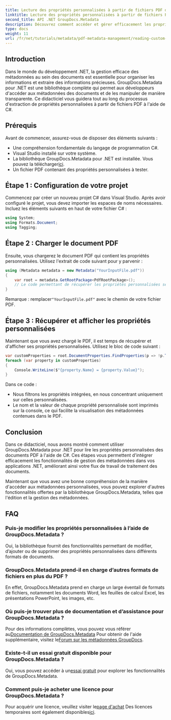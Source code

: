 ```yaml
---
title: Lecture des propriétés personnalisées à partir de fichiers PDF dans .NET
linktitle: Lecture des propriétés personnalisées à partir de fichiers PDF dans .NET
second_title: API .NET GroupDocs.Metadata
description: Découvrez comment accéder et gérer efficacement les propriétés personnalisées des documents PDF à l'aide de GroupDocs.Metadata pour .NET. Ce didacticiel complet fournit un guide étape par étape.
type: docs
weight: 11
url: /fr/net/tutorials/metadata/pdf-metadata-management/reading-custom-properties-from-pdf/
---
```

## Introduction

Dans le monde du développement .NET, la gestion efficace des métadonnées au sein des documents est essentielle pour organiser les informations et extraire des informations précieuses. GroupDocs.Metadata pour .NET est une bibliothèque complète qui permet aux développeurs d'accéder aux métadonnées des documents et de les manipuler de manière transparente. Ce didacticiel vous guidera tout au long du processus d'extraction de propriétés personnalisées à partir de fichiers PDF à l'aide de C#. 

## Prérequis

Avant de commencer, assurez-vous de disposer des éléments suivants :

- Une compréhension fondamentale du langage de programmation C#.
- Visual Studio installé sur votre système.
-  La bibliothèque GroupDocs.Metadata pour .NET est installée. Vous pouvez la télécharger[ici](https://releases.groupdocs.com/metadata/net/).
- Un fichier PDF contenant des propriétés personnalisées à tester.

## Étape 1 : Configuration de votre projet

Commencez par créer un nouveau projet C# dans Visual Studio. Après avoir configuré le projet, vous devez importer les espaces de noms nécessaires. Incluez les éléments suivants en haut de votre fichier C# :

```csharp
using System;
using Formats.Document;
using Tagging;
```

## Étape 2 : Charger le document PDF

Ensuite, vous chargerez le document PDF qui contient les propriétés personnalisées. Utilisez l'extrait de code suivant pour y parvenir :

```csharp
using (Metadata metadata = new Metadata("YourInputFile.pdf"))
{
    var root = metadata.GetRootPackage<PdfRootPackage>();
    // Le code permettant de récupérer les propriétés personnalisées sera placé ici.
}
```

 Remarque : remplacer`"YourInputFile.pdf"` avec le chemin de votre fichier PDF.

## Étape 3 : Récupérer et afficher les propriétés personnalisées

Maintenant que vous avez chargé le PDF, il est temps de récupérer et d'afficher ses propriétés personnalisées. Utilisez le bloc de code suivant :

```csharp
var customProperties = root.DocumentProperties.FindProperties(p => !p.Tags.Contains(Tags.Document.BuiltIn));
foreach (var property in customProperties)
{
    Console.WriteLine($"{property.Name} = {property.Value}");
}
```

Dans ce code :
- Nous filtrons les propriétés intégrées, en nous concentrant uniquement sur celles personnalisées.
- Le nom et la valeur de chaque propriété personnalisée sont imprimés sur la console, ce qui facilite la visualisation des métadonnées contenues dans le PDF.

## Conclusion

Dans ce didacticiel, nous avons montré comment utiliser GroupDocs.Metadata pour .NET pour lire les propriétés personnalisées des documents PDF à l'aide de C#. Ces étapes vous permettent d'intégrer efficacement les fonctionnalités de gestion des métadonnées dans vos applications .NET, améliorant ainsi votre flux de travail de traitement des documents. 

Maintenant que vous avez une bonne compréhension de la manière d'accéder aux métadonnées personnalisées, vous pouvez explorer d'autres fonctionnalités offertes par la bibliothèque GroupDocs.Metadata, telles que l'édition et la gestion des métadonnées.

## FAQ

### Puis-je modifier les propriétés personnalisées à l’aide de GroupDocs.Metadata ?
Oui, la bibliothèque fournit des fonctionnalités permettant de modifier, d’ajouter ou de supprimer des propriétés personnalisées dans différents formats de documents.

### GroupDocs.Metadata prend-il en charge d’autres formats de fichiers en plus du PDF ?
En effet, GroupDocs.Metadata prend en charge un large éventail de formats de fichiers, notamment les documents Word, les feuilles de calcul Excel, les présentations PowerPoint, les images, etc.

### Où puis-je trouver plus de documentation et d’assistance pour GroupDocs.Metadata ?
 Pour des informations complètes, vous pouvez vous référer au[Documentation de GroupDocs.Metadata](https://reference.groupdocs.com/metadata/net/) Pour obtenir de l'aide supplémentaire, visitez le[Forum sur les métadonnées GroupDocs](https://forum.groupdocs.com/c/metadata/14).

### Existe-t-il un essai gratuit disponible pour GroupDocs.Metadata ?
 Oui, vous pouvez accéder à un[essai gratuit](https://releases.groupdocs.com/) pour explorer les fonctionnalités de GroupDocs.Metadata.

### Comment puis-je acheter une licence pour GroupDocs.Metadata ?
 Pour acquérir une licence, veuillez visiter le[page d'achat](https://purchase.groupdocs.com/buy) Des licences temporaires sont également disponibles[ici](https://purchase.groupdocs.com/temporary-license/).